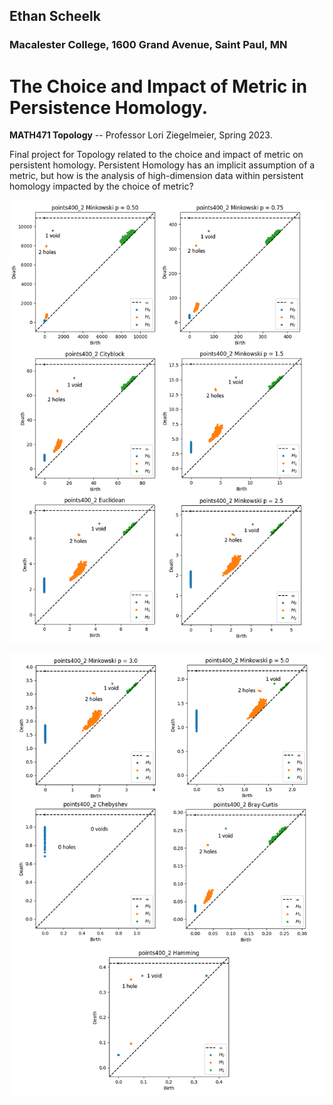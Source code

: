 ## Ethan Scheelk

### Macalester College, 1600 Grand Avenue, Saint Paul, MN

# The Choice and Impact of Metric in Persistence Homology.

**MATH471 Topology** -- Professor Lori Ziegelmeier, Spring 2023. 

Final project for Topology related to the choice and impact of metric on persistent homology. Persistent Homology has an implicit assumption
of a metric, but how is the analysis of high-dimension data within persistent homology impacted by the choice of metric?

![](figures/page1.png)

![](figures/page2.png)
